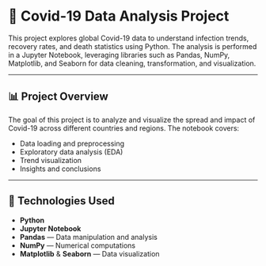 # 🦠 Covid-19 Data Analysis Project

This project explores global Covid-19 data to understand infection trends, recovery rates, and death statistics using Python. The analysis is performed in a Jupyter Notebook, leveraging libraries such as Pandas, NumPy, Matplotlib, and Seaborn for data cleaning, transformation, and visualization.

---

## 📊 Project Overview

The goal of this project is to analyze and visualize the spread and impact of Covid-19 across different countries and regions. The notebook covers:
- Data loading and preprocessing
- Exploratory data analysis (EDA)
- Trend visualization
- Insights and conclusions

---

## 🧰 Technologies Used

- **Python**
- **Jupyter Notebook**
- **Pandas** — Data manipulation and analysis  
- **NumPy** — Numerical computations  
- **Matplotlib** & **Seaborn** — Data visualization  
